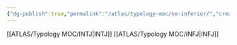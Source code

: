 ```yaml
---
{"dg-publish":true,"permalink":"/atlas/typology-moc/se-inferior/","created":"","updated":""}
---
```



[[ATLAS/Typology MOC/INTJ\|INTJ]]
[[ATLAS/Typology MOC/INFJ\|INFJ]]

